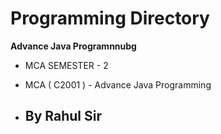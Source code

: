 # Programming Directory 

**Advance Java Programnnubg**

- MCA SEMESTER - 2

- MCA ( C2001 ) - Advance Java Programming

- ## By Rahul Sir
